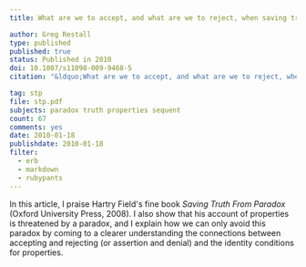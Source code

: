 ```yaml
---
title: What are we to accept, and what are we to reject, when saving truth from paradox?

author: Greg Restall
type: published
published: true
status: Published in 2010
doi: 10.1007/s11098-009-9468-5
citation: "&ldquo;What are we to accept, and what are we to reject, when saving truth from paradox?&rdquo;  <em>Philosophical Studies</em> 147:3 (2010) 433--443."

tag: stp
file: stp.pdf
subjects: paradox truth properties sequent
count: 67
comments: yes
date: 2010-01-18
publishdate: 2010-01-18
filter:
  - erb
  - markdown
  - rubypants
---
```

In this article, I praise Hartry Field's fine book <em>Saving Truth From Paradox</em> (Oxford University Press, 2008).  I also show that his account of properties is threatened by a paradox,  and I explain how we can only avoid this paradox by coming to a clearer understanding the connections between accepting and rejecting (or assertion and denial) and the identity conditions for properties.